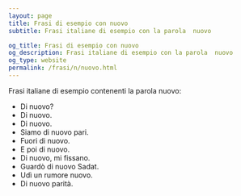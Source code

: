 ```yaml
---
layout: page
title: Frasi di esempio con nuovo 
subtitle: Frasi italiane di esempio con la parola  nuovo

og_title: Frasi di esempio con nuovo 
og_description: Frasi italiane di esempio con la parola  nuovo
og_type: website
permalink: /frasi/n/nuovo.html
---
```


Frasi italiane di esempio contenenti la parola nuovo:


- Di nuovo?
- Di nuovo.
- Di nuovo.
- Siamo di nuovo pari.
- Fuori di nuovo.
- E poi di nuovo.
- Di nuovo, mi fissano.
- Guardò di nuovo Sadat.
- Udì un rumore nuovo.
- Di nuovo parità.
